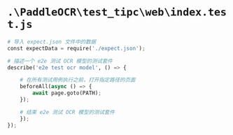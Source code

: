 # `.\PaddleOCR\test_tipc\web\index.test.js`

```py
# 导入 expect.json 文件中的数据
const expectData = require('./expect.json');

# 描述一个 e2e 测试 OCR 模型的测试套件
describe('e2e test ocr model', () => {

    # 在所有测试用例执行之前，打开指定路径的页面
    beforeAll(async () => {
        await page.goto(PATH);
    });

    # 结束 e2e 测试 OCR 模型的测试套件
    });
});
```